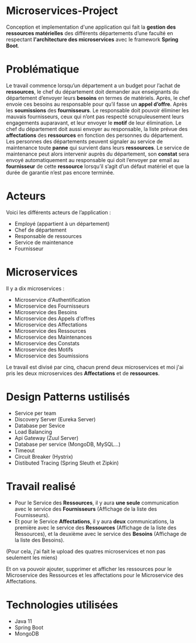# Microservices-Project
Conception et implementation d'une application qui fait la **gestion des ressources matérielles** des différents départements d’une faculté en respectant **l'architecture des microservices** avec le framework **Spring Boot**.

# Problématique
Le travail commence lorsqu’un département a un budget pour l’achat de **ressources**, le chef du département doit demander aux enseignants du département d’envoyer leurs **besoins** en termes de matériels. Après, le chef envoie ces besoins au responsable pour qu’il fasse un **appel d’offre**. Après les **soumissions** des **fournisseurs**. Le responsable doit pouvoir éliminer les mauvais fournisseurs, ceux qui n’ont pas respecté scrupuleusement leurs engagements auparavant, et leur envoyer le **motif** de leur élimination. Le chef du département doit aussi envoyer au responsable, la liste prévue des **affectations** des **ressources** en fonction des personnes du département. Les personnes des départements peuvent signaler au service de maintenance toute **panne** qui survient dans leurs **ressources**. Le service de maintenance peut alors intervenir auprès du département, son **constat** sera envoyé automatiquement au responsable qui doit l’envoyer par email au **fournisseur** de cette **ressource** lorsqu’il s’agit d’un défaut matériel et que la durée de garantie n’est pas encore terminée.

# Acteurs
Voici les différents acteurs de l’application :
+ Employé (appartient à un département)
+ Chef de département
+ Responsable de ressources
+ Service de maintenance
+ Fournisseur

# Microservices
Il y a dix microservices :

+ Microservice d'Authentification
+ Microservice des Fournisseurs
+ Microservice des Besoins
+ Microservice des Appels d'offres
+ Microservice des Affectations
+ Microservice des Ressources
+ Microservice des Maintenances
+ Microservice des Constats
+ Microservice des Motifs
+ Microservice des Soumissions

Le travail est divisé par cinq, chacun prend deux microservices et moi j'ai pris les deux microservices des **Affectations** et de **ressources**.

# Design Patterns ustilisés

+ Service per team
+ Discovery Server (Eureka Server)
+ Database per Sevice
+ Load Balancing
+ Api Gateway (Zuul Server)
+ Database per service (MongoDB, MySQL...)
+ Timeout
+ Circuit Breaker (Hystrix)
+ Distibuted Tracing (Spring Sleuth et Zipkin)

# Travail realisé
+ Pour le Service des **Ressources**, il y aura **une seule** communication avec le service des **Fournisseurs** (Affichage de la liste des Fournisseurs).
+ Et pour le Service **Affectations**, il y aura **deux** communications, la première avec le service des **Ressources** (Affichage de la liste des Ressources), et la deuxième avec le service des **Besoins** (Affichage de la liste des Besoins).

(Pour cela, j'ai fait le upload des quatres microservices et non pas seulement les miens)

Et on va pouvoir ajouter, supprimer et afficher les ressources pour le Microservice des Ressources et les affectations pour le Microservice des Affectations.

# Technologies utilisées
+ Java 11
+ Spring Boot
+ MongoDB
